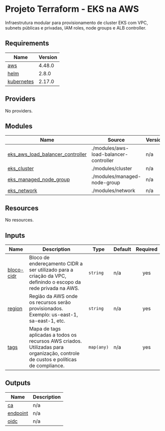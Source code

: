 # Projeto Terraform - EKS na AWS

Infraestrutura modular para provisionamento de cluster EKS com VPC, subnets públicas e privadas, IAM roles, node groups e ALB controller.

<!-- BEGIN_TF_DOCS -->
## Requirements

| Name | Version |
|------|---------|
| <a name="requirement_aws"></a> [aws](#requirement\_aws) | 4.48.0 |
| <a name="requirement_helm"></a> [helm](#requirement\_helm) | 2.8.0 |
| <a name="requirement_kubernetes"></a> [kubernetes](#requirement\_kubernetes) | 2.17.0 |

## Providers

No providers.

## Modules

| Name | Source | Version |
|------|--------|---------|
| <a name="module_eks_aws_load_balancer_controller"></a> [eks\_aws\_load\_balancer\_controller](#module\_eks\_aws\_load\_balancer\_controller) | ./modules/aws-load-balancer-controller | n/a |
| <a name="module_eks_cluster"></a> [eks\_cluster](#module\_eks\_cluster) | ./modules/cluster | n/a |
| <a name="module_eks_managed_node_group"></a> [eks\_managed\_node\_group](#module\_eks\_managed\_node\_group) | ./modules/managed-node-group | n/a |
| <a name="module_eks_network"></a> [eks\_network](#module\_eks\_network) | ./modules/network | n/a |

## Resources

No resources.

## Inputs

| Name | Description | Type | Default | Required |
|------|-------------|------|---------|:--------:|
| <a name="input_bloco-cidr"></a> [bloco-cidr](#input\_bloco-cidr) | Bloco de endereçamento CIDR a ser utilizado para a criação da VPC, definindo o escopo da rede privada na AWS. | `string` | n/a | yes |
| <a name="input_region"></a> [region](#input\_region) | Região da AWS onde os recursos serão provisionados. Exemplo: us-east-1, sa-east-1, etc. | `string` | n/a | yes |
| <a name="input_tags"></a> [tags](#input\_tags) | Mapa de tags aplicadas a todos os recursos AWS criados. Utilizadas para organização, controle de custos e políticas de compliance. | `map(any)` | n/a | yes |

## Outputs

| Name | Description |
|------|-------------|
| <a name="output_ca"></a> [ca](#output\_ca) | n/a |
| <a name="output_endpoint"></a> [endpoint](#output\_endpoint) | n/a |
| <a name="output_oidc"></a> [oidc](#output\_oidc) | n/a |
<!-- END_TF_DOCS -->
